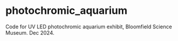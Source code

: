 # photochromic_aquarium
Code for UV LED photochromic aquarium exhibit, Bloomfield Science Museum. Dec 2024.
